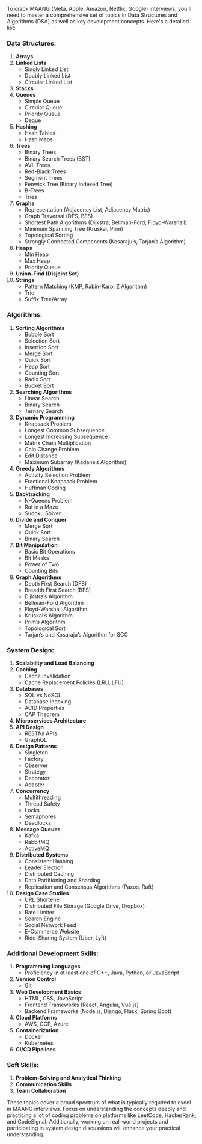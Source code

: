 To crack MAANG (Meta, Apple, Amazon, Netflix, Google) interviews, you'll need to master a comprehensive set of topics in Data Structures and Algorithms (DSA) as well as key development concepts. Here's a detailed list:

### Data Structures:
1. **Arrays**
2. **Linked Lists**
   - Singly Linked List
   - Doubly Linked List
   - Circular Linked List
3. **Stacks**
4. **Queues**
   - Simple Queue
   - Circular Queue
   - Priority Queue
   - Deque
5. **Hashing**
   - Hash Tables
   - Hash Maps
6. **Trees**
   - Binary Trees
   - Binary Search Trees (BST)
   - AVL Trees
   - Red-Black Trees
   - Segment Trees
   - Fenwick Tree (Binary Indexed Tree)
   - B-Trees
   - Tries
7. **Graphs**
   - Representation (Adjacency List, Adjacency Matrix)
   - Graph Traversal (DFS, BFS)
   - Shortest Path Algorithms (Dijkstra, Bellman-Ford, Floyd-Warshall)
   - Minimum Spanning Tree (Kruskal, Prim)
   - Topological Sorting
   - Strongly Connected Components (Kosaraju’s, Tarjan’s Algorithm)
8. **Heaps**
   - Min Heap
   - Max Heap
   - Priority Queue
9. **Union-Find (Disjoint Set)**
10. **Strings**
    - Pattern Matching (KMP, Rabin-Karp, Z Algorithm)
    - Trie
    - Suffix Tree/Array


### Algorithms:
1. **Sorting Algorithms**
   - Bubble Sort
   - Selection Sort
   - Insertion Sort
   - Merge Sort
   - Quick Sort
   - Heap Sort
   - Counting Sort
   - Radix Sort
   - Bucket Sort
2. **Searching Algorithms**
   - Linear Search
   - Binary Search
   - Ternary Search
3. **Dynamic Programming**
   - Knapsack Problem
   - Longest Common Subsequence
   - Longest Increasing Subsequence
   - Matrix Chain Multiplication
   - Coin Change Problem
   - Edit Distance
   - Maximum Subarray (Kadane’s Algorithm)
4. **Greedy Algorithms**
   - Activity Selection Problem
   - Fractional Knapsack Problem
   - Huffman Coding
5. **Backtracking**
   - N-Queens Problem
   - Rat in a Maze
   - Sudoku Solver
6. **Divide and Conquer**
   - Merge Sort
   - Quick Sort
   - Binary Search
7. **Bit Manipulation**
   - Basic Bit Operations
   - Bit Masks
   - Power of Two
   - Counting Bits
8. **Graph Algorithms**
   - Depth First Search (DFS)
   - Breadth First Search (BFS)
   - Dijkstra’s Algorithm
   - Bellman-Ford Algorithm
   - Floyd-Warshall Algorithm
   - Kruskal’s Algorithm
   - Prim’s Algorithm
   - Topological Sort
   - Tarjan’s and Kosaraju’s Algorithm for SCC

### System Design:
1. **Scalability and Load Balancing**
2. **Caching**
   - Cache Invalidation
   - Cache Replacement Policies (LRU, LFU)
3. **Databases**
   - SQL vs NoSQL
   - Database Indexing
   - ACID Properties
   - CAP Theorem
4. **Microservices Architecture**
5. **API Design**
   - RESTful APIs
   - GraphQL
6. **Design Patterns**
   - Singleton
   - Factory
   - Observer
   - Strategy
   - Decorator
   - Adapter
7. **Concurrency**
   - Multithreading
   - Thread Safety
   - Locks
   - Semaphores
   - Deadlocks
8. **Message Queues**
   - Kafka
   - RabbitMQ
   - ActiveMQ
9. **Distributed Systems**
   - Consistent Hashing
   - Leader Election
   - Distributed Caching
   - Data Partitioning and Sharding
   - Replication and Consensus Algorithms (Paxos, Raft)
10. **Design Case Studies**
    - URL Shortener
    - Distributed File Storage (Google Drive, Dropbox)
    - Rate Limiter
    - Search Engine
    - Social Network Feed
    - E-Commerce Website
    - Ride-Sharing System (Uber, Lyft)

### Additional Development Skills:
1. **Programming Languages**
   - Proficiency in at least one of C++, Java, Python, or JavaScript
2. **Version Control**
   - Git
3. **Web Development Basics**
   - HTML, CSS, JavaScript
   - Frontend Frameworks (React, Angular, Vue.js)
   - Backend Frameworks (Node.js, Django, Flask, Spring Boot)
4. **Cloud Platforms**
   - AWS, GCP, Azure
5. **Containerization**
   - Docker
   - Kubernetes
6. **CI/CD Pipelines**

### Soft Skills:
1. **Problem-Solving and Analytical Thinking**
2. **Communication Skills**
3. **Team Collaboration**

These topics cover a broad spectrum of what is typically required to excel in MAANG interviews. Focus on understanding the concepts deeply and practicing a lot of coding problems on platforms like LeetCode, HackerRank, and CodeSignal. Additionally, working on real-world projects and participating in system design discussions will enhance your practical understanding.
